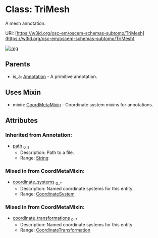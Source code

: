 
# Class: TriMesh

A mesh annotation.

URI: [https://w3id.org/osc-em/oscem-schemas-subtomo/TriMesh](https://w3id.org/osc-em/oscem-schemas-subtomo/TriMesh)


[![img](https://yuml.me/diagram/nofunky;dir:TB/class/[TriMesh&#124;path(i):string%20%3F]uses%20-.->[CoordMetaMixin],[Annotation]^-[TriMesh],[CoordinateTransformation],[CoordinateSystem],[CoordMetaMixin],[Annotation])](https://yuml.me/diagram/nofunky;dir:TB/class/[TriMesh&#124;path(i):string%20%3F]uses%20-.->[CoordMetaMixin],[Annotation]^-[TriMesh],[CoordinateTransformation],[CoordinateSystem],[CoordMetaMixin],[Annotation])

## Parents

 *  is_a: [Annotation](Annotation.md) - A primitive annotation.

## Uses Mixin

 *  mixin: [CoordMetaMixin](CoordMetaMixin.md) - Coordinate system mixins for annotations.

## Attributes


### Inherited from Annotation:

 * [path](path.md)  <sub>0..1</sub>
     * Description: Path to a file.
     * Range: [String](types/String.md)

### Mixed in from CoordMetaMixin:

 * [coordinate_systems](coordinate_systems.md)  <sub>0..\*</sub>
     * Description: Named coordinate systems for this entity
     * Range: [CoordinateSystem](CoordinateSystem.md)

### Mixed in from CoordMetaMixin:

 * [coordinate_transformations](coordinate_transformations.md)  <sub>0..\*</sub>
     * Description: Named coordinate systems for this entity
     * Range: [CoordinateTransformation](CoordinateTransformation.md)
